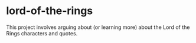 # lord-of-the-rings
This project involves arguing about (or learning more) about the Lord of the Rings characters and quotes.
